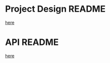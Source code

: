 # Project Design README
[here](AirportDelayFinder/README.md)

# API README
[here](DelayFinderAPI/README.md)
